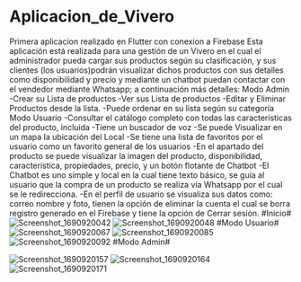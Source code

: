 # Aplicacion_de_Vivero
 Primera aplicacion realizado en Flutter con conexion a Firebase
Esta aplicación está realizada para una gestión de un Vivero en el cual el administrador pueda cargar sus productos según su clasificación, y sus clientes (los usuarios)podrán visualizar dichos productos con sus detalles como disponibilidad y precio y mediante un chatbot puedan contactar con el vendedor mediante Whatsapp; a continuación más detalles:
Modo Admin
-Crear su Lista de productos
-Ver sus Lista de productos
-Editar y Eliminar Productos desde la lista.
-Puede ordenar en su lista según su categoría
Modo Usuario
-Consultar el catálogo completo con todas las características del producto, incluida
-Tiene un buscador de voz
-Se puede Visualizar en un mapa la ubicación del Local
-Se tiene una lista de favoritos por el usuario como un favorito general de los usuarios
-En el apartado del producto se puede visualizar la imagen del producto, disponibilidad, característica, propiedades, precio, y un botón flotante de Chatbot
-El Chatbot es uno simple y local en la cual tiene texto básico, se guía al usuario que la compra de un producto se realiza vía Whatsapp por el cual se le redirecciona.
-En el perfil de usuario se visualiza sus datos como: correo nombre y foto, tienen la opción de eliminar la cuenta el cual se borra registro generado en el Firebase y tiene la opción de Cerrar sesión.
#Inicio#
![Screenshot_1690920042](https://github.com/so-cryto/App-Vivero/assets/82790534/4382570e-5009-4bf4-bb8e-cbfe68104d1a)
![Screenshot_1690920048](https://github.com/so-cryto/App-Vivero/assets/82790534/2d4ca9a4-1403-48c3-a928-8b4a34a7e416)
#Modo Usuario#
![Screenshot_1690920067](https://github.com/so-cryto/App-Vivero/assets/82790534/6bb99b3a-3fd1-4408-b6c3-8d1e6bdae19c)
![Screenshot_1690920085](https://github.com/so-cryto/App-Vivero/assets/82790534/3c3e9097-6253-4f4f-b3e7-f19b58630b76)
![Screenshot_1690920092](https://github.com/so-cryto/App-Vivero/assets/82790534/61a11ede-b5b9-45c6-97b6-53ed36b6f76b)
#Modo Admin#

![Screenshot_1690920157](https://github.com/so-cryto/App-Vivero/assets/82790534/93abee9d-f984-4e0e-ad20-03d79b85bf59)
![Screenshot_1690920164](https://github.com/so-cryto/App-Vivero/assets/82790534/1dfd645d-d211-4698-ae5d-82d118983c89)
![Screenshot_1690920171](https://github.com/so-cryto/App-Vivero/assets/82790534/7bfe6553-e210-4ef6-9bdc-76d3a7a44699)
